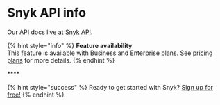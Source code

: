 # Snyk API info

Our API docs live at [Snyk API](https://docs.snyk.io/snyk-api-info).

{% hint style="info" %}
**Feature availability**  
This feature is available with Business and Enterprise plans. See [pricing plans](https://snyk.io/plans/) for more details.
{% endhint %}

\*\*\*\*

{% hint style="success" %}
Ready to get started with Snyk? [Sign up for free!](https://snyk.io/login?cta=sign-up&loc=footer&page=support_docs_page)
{% endhint %}

